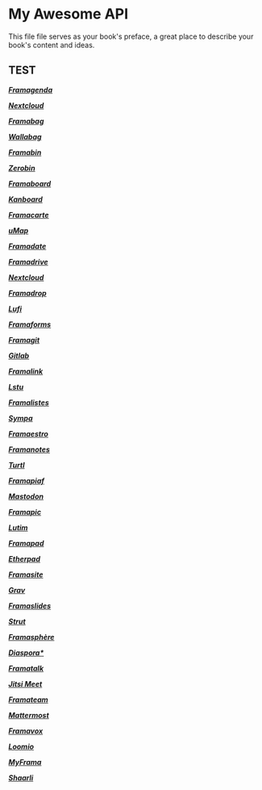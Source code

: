 # My Awesome API

This file file serves as your book's preface, a great place to describe your book's content and ideas.

## TEST

<div class="clearfix">
  <div class="col-md-3 col-sm-6">
    <a href="nextcloud/index.html" class="btn btn-lg btn-block btn-default">
      <p><i class="fa fa-2x fa-calendar"></p>
      <p><b class="violet">Fram</b><b class="vert">agenda</b></p>
      <p><b>Nextcloud</b></p>
    </a>
  </div>
  <div class="col-md-3 col-sm-6">
    <a href="wallabag/index.html" class="btn btn-lg btn-block btn-default">
      <p><i class="fa fa-2x fa-briefcase"></p>
      <p><b class="violet">Frama</b><b class="vert">bag</b></p>
      <p><b>Wallabag</b></p>
    </a>
  </div>
  <div class="col-md-3 col-sm-6">
    <a href="zerobin/index.html" class="btn btn-lg btn-block btn-default">
      <p><i class="fa fa-2x fa-paste"></p>
      <p><b class="violet">Frama</b><b class="vert">bin</b></p>
      <p><b>Zerobin</b></p>
    </a>
  </div>
  <div class="col-md-3 col-sm-6">
    <a href="kanboard/index.html" class="btn btn-lg btn-block btn-default">
      <p><i class="fa fa-2x fa-dashboard"></p>
      <p><b class="violet">Frama</b><b class="vert">board</b></p>
      <p><b>Kanboard</b></p>
    </a>
  </div>
  <div class="col-md-3 col-sm-6">
    <a href="umap/index.html" class="btn btn-lg btn-block btn-default">
      <p><i class="fa fa-2x fa-map"></p>
      <p><b class="violet">Frama</b><b class="vert">carte</b></p>
      <p><b>uMap</b></p>
    </a>
  </div>
  <div class="col-md-3 col-sm-6">
    <a href="framadate/index.html" class="btn btn-lg btn-block btn-default">
      <p><i class="fa fa-2x fa-calendar-check-o"></p>
      <p><b class="violet">Frama</b><b class="vert">date</b></p>
    </a>
  </div>
  <div class="col-md-3 col-sm-6">
    <a href="nextcloud/index.html" class="btn btn-lg btn-block btn-default">
      <p><i class="fa fa-2x fa-cloud-upload"></p>
      <p><b class="violet">Frama</b><b class="vert">drive</b></p>
      <p><b>Nextcloud</b></p>
    </a>
  </div>
  <div class="col-md-3 col-sm-6">
    <a href="lufi/index.html" class="btn btn-lg btn-block btn-default">
      <p><i class="fa fa-2x fa-send"></p>
      <p><b class="violet">Frama</b><b class="vert">drop</b></p>
      <p><b>Lufi</b></p>
    </a>
  </div>
  <div class="col-md-3 col-sm-6">
    <a href="framaforms/index.html" class="btn btn-lg btn-block btn-default">
      <p><i class="fa fa-2x fa-list-ul"></p>
      <p><b class="violet">Frama</b><b class="vert">forms</b></p>
    </a>
  </div>
  <div class="col-md-3 col-sm-6">
    <a href="gitlab/index.html" class="btn btn-lg btn-block btn-default">
      <p><i class="fa fa-2x fa-git"></p>
      <p><b class="violet">Frama</b><b class="vert">git</b></p>
      <p><b>Gitlab</b></p>
    </a>
  </div>
  <div class="col-md-3 col-sm-6">
    <a href="lstu/index.html" class="btn btn-lg btn-block btn-default">
      <p><i class="fa fa-2x fa-link"></p>
      <p><b class="violet">Frama</b><b class="vert">link</b></p>
      <p><b>Lstu</b></p>
    </a>
  </div>
  <div class="col-md-3 col-sm-6">
    <a href="sympa/index.html" class="btn btn-lg btn-block btn-default">
      <p><i class="fa fa-2x fa-group"></p>
      <p><b class="violet">Frama</b><b class="vert">listes</b></p>
      <p><b>Sympa</b></p>
    </a>
  </div>
  <div class="col-md-3 col-sm-6">
    <a href="framaestro/index.html" class="btn btn-lg btn-block btn-default">
      <p><i class="fa fa-2x fa-magic"></p>
      <p><b class="violet">Fra</b><b class="vert">maestro</b></p>
    </a>
  </div>
  <div class="col-md-3 col-sm-6">
    <a href="turtl/index.html" class="btn btn-lg btn-block btn-default">
      <p><i class="fa fa-2x fa-sticky-note"></p>
      <p><b class="violet">Frama</b><b class="vert">notes</b></p>
      <p><b>Turtl</b></p>
    </a>
  </div>
  <div class="col-md-3 col-sm-6">
    <a href="mastodon/index.html" class="btn btn-lg btn-block btn-default">
      <p><i class="fa fa-2x fa-retweet"></p>
      <p><b class="violet">Frama</b><b class="vert">piaf</b></p>
      <p><b>Mastodon</b></p>
    </a>
  </div>
  <div class="col-md-3 col-sm-6">
    <a href="lutim/index.html" class="btn btn-lg btn-block btn-default">
      <p><i class="fa fa-2x fa-photo"></p>
      <p><b class="violet">Frama</b><b class="vert">pic</b></p>
      <p><b>Lutim</b></p>
    </a>
  </div>
  <div class="col-md-3 col-sm-6">
    <a href="etherpad/index.html" class="btn btn-lg btn-block btn-default">
      <p><i class="fa fa-2x fa-align-left"></p>
      <p><b class="violet">Frama</b><b class="vert">pad</b></p>
      <p><b>Etherpad</b></p>
    </a>
  </div>
  <div class="col-md-3 col-sm-6">
    <a href="grav/index.html" class="btn btn-lg btn-block btn-default">
      <p><i class="fa fa-2x fa-globe"></p>
      <p><b class="violet">Frama</b><b class="vert">site</b></p>
      <p><b>Grav</b></p>
    </a>
  </div>
  <div class="col-md-3 col-sm-6">
    <a href="strut/index.html" class="btn btn-lg btn-block btn-default">
      <p><i class="fa fa-2x fa-pie-chart"></p>
      <p><b class="violet">Frama</b><b class="vert">slides</b></p>
      <p><b>Strut</b></p>
    </a>
  </div>
  <div class="col-md-3 col-sm-6">
    <a href="diaspora/index.html" class="btn btn-lg btn-block btn-default">
      <p><i class="fa fa-2x fa-asterisk"></p>
      <p><b class="violet">Frama</b><b class="vert">sphère</b></p>
      <p><b>Diaspora*</b></p>
    </a>
  </div>
  <div class="col-md-3 col-sm-6">
    <a href="jitsimeet/index.html" class="btn btn-lg btn-block btn-default">
      <p><i class="fa fa-2x fa-video-camera"></p>
      <p><b class="violet">Frama</b><b class="vert">talk</b></p>
      <p><b>Jitsi Meet</b></p>
    </a>
  </div>
  <div class="col-md-3 col-sm-6">
    <a href="mattermost/index.html" class="btn btn-lg btn-block btn-default">
      <p><i class="fa fa-2x fa-comments-o"></p>
      <p><b class="violet">Frama</b><b class="vert">team</b></p>
      <b>Mattermost</b></p>
    </a>
  </div>
  <div class="col-md-3 col-sm-6">
    <a href="loomio/index.html" class="btn btn-lg btn-block btn-default">
      <p><i class="fa fa-2x fa-bullhorn"></p>
      <p><b class="violet">Frama</b><b class="vert">vox</b></p>
      <p><b>Loomio</b></p>
    </a>
  </div>
  <div class="col-md-3 col-sm-6">
    <a href="shaarli/index.html" class="btn btn-lg btn-block btn-default">
      <p><i class="fa fa-2x fa-star"></p>
      <p><b class="violet">My</b><b class="vert">Frama</b></p>
      <p><b>Shaarli</b></p>
    </a>
  </div>
</div>

